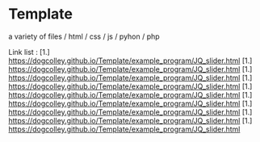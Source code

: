 # Template
a variety of files / html / css / js / pyhon / php

Link list : 
[1.] <https://dogcolley.github.io/Template/example_program/JQ_slider.html>
[1.] <https://dogcolley.github.io/Template/example_program/JQ_slider.html>
[1.] <https://dogcolley.github.io/Template/example_program/JQ_slider.html>
[1.] <https://dogcolley.github.io/Template/example_program/JQ_slider.html>
[1.] <https://dogcolley.github.io/Template/example_program/JQ_slider.html>
[1.] <https://dogcolley.github.io/Template/example_program/JQ_slider.html>
[1.] <https://dogcolley.github.io/Template/example_program/JQ_slider.html>
[1.] <https://dogcolley.github.io/Template/example_program/JQ_slider.html>
[1.] <https://dogcolley.github.io/Template/example_program/JQ_slider.html>
